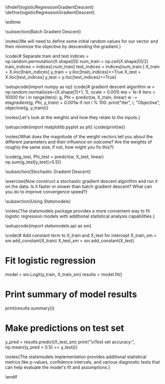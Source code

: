 \ifndef{logisticRegressionGradientDescent}
\define{logisticRegressionGradientDescent}

\editme

\subsection{Batch Gradient Descent}

\notes{We will need to define some initial random values for our vector and then minimize the objective by descending the gradient.}

\code{# Separate train and test
indices = np.random.permutation(X.shape[0])
num_train = np.ceil(X.shape[0]/2)
train_indices = indices[:num_train]
test_indices = indices[num_train:]
X_train = X.iloc[train_indices]
y_train = y.iloc[train_indices]==True
X_test = X.iloc[test_indices]
y_test = y.iloc[test_indices]==True}


\setupcode{import numpy as np}
\code{# gradient descent algorithm
w = np.random.normal(size=(X.shape[1]+1, 1), scale = 0.001)
eta = 1e-9
iters = 10000
for i in range(iters):
    g, Phi = predict(w, X_train, linear)
    w -= eta*gradient(g, Phi, y_train) + 0.001*w
    if not i % 100:
        print("Iter", i, "Objective", objective(g, y_train))}

\notes{Let's look at the weights and how they relate to the inputs.}

\setupcode{import matplotlib.pyplot as plt}
\code{print(w)}

\notes{What does the magnitude of the weight vectors tell you about the different parameters and their influence on outcome? Are the weights of roughly the same size, if not, how might you fix this?}

\code{g_test, Phi_test = predict(w, X_test, linear)
np.sum(g_test[y_test]>0.5)}

\subsection{Stochastic Gradient Descent}

\exercise{Now construct a stochastic gradient descent algorithm and run it on the data. Is it faster or slower than batch gradient descent? What can you do to improve convergence speed?}

\subsection{Using Statsmodels}

\notes{The statsmodels package provides a more convenient way to fit logistic regression models with additional statistical analysis capabilities.}

\setupcode{import statsmodels.api as sm}

\code{# Add constant term to X_train and X_test for intercept
X_train_sm = sm.add_constant(X_train)
X_test_sm = sm.add_constant(X_test)

# Fit logistic regression
model = sm.Logit(y_train, X_train_sm)
results = model.fit()

# Print summary of model results
print(results.summary())

# Make predictions on test set
y_pred = results.predict(X_test_sm)
print("\nTest set accuracy:", np.mean((y_pred > 0.5) == y_test))}

\notes{The statsmodels implementation provides additional statistical metrics like p-values, confidence intervals, and various diagnostic tests that can help evaluate the model's fit and assumptions.}

\endif
